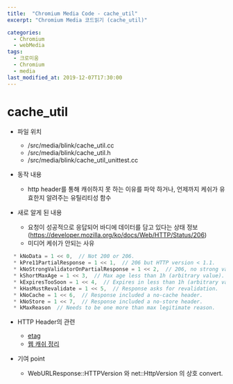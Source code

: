 ```yaml
---
title:  "Chromium Media Code - cache_util"
excerpt: "Chromium Media 코드읽기 (cache_util)"

categories:
  - Chromium
  - webMedia
tags:
  - 크로미움
  - Chromium
  - media
last_modified_at: 2019-12-07T17:30:00
---
```



cache_util
====
* 파일 위치 
  * /src/media/blink/cache_util.cc
  * /src/media/blink/cache_util.h
  * /src/media/blink/cache_util_unittest.cc

* 동작 내용
  * http header를 통해 캐쉬하지 못 하는 이유를 파악 하거나, 언제까지 케쉬가 유효한지 알려주는 유틸리티성 함수

* 새로 알게 된 내용
  * 요청이 성공적으로 응답되어 바디에 데이터를 담고 있다는 상태 정보 (https://developer.mozilla.org/ko/docs/Web/HTTP/Status/206)
  * 미디어 케쉬가 안되는 사유

```c
  * kNoData = 1 << 0,  // Not 200 or 206.
  * kPre11PartialResponse = 1 << 1,  // 206 but HTTP version < 1.1.
  * kNoStrongValidatorOnPartialResponse = 1 << 2,  // 206, no strong validator.
  * kShortMaxAge = 1 << 3,  // Max age less than 1h (arbitrary value).
  * kExpiresTooSoon = 1 << 4,  // Expires in less than 1h (arbitrary value).
  * kHasMustRevalidate = 1 << 5,  // Response asks for revalidation.
  * kNoCache = 1 << 6,  // Response included a no-cache header.
  * kNoStore = 1 << 7,  // Response included a no-store header.
  * kMaxReason  // Needs to be one more than max legitimate reason.
```
* HTTP Header의 관련
  * [etag](https://en.wikipedia.org/wiki/HTTP_ETag)
  * [웹 캐쉬 정리](https://goddaehee.tistory.com/171)


* 기여 point 
  * WebURLResponse::HTTPVersion 와 net::HttpVersion 의 상호 convert.
